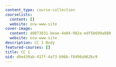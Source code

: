 ```yaml
---
content_type: course-collection
courselists:
  content: []
  website: ocw-www-site
cover-image:
  content: 40873831-beae-4e04-982a-edf5b699a080
  website: ocw-www-site
description: CC 1 Body
featured-courses: []
title: CC 1
uid: d0e439ab-417f-4a73-b96b-f8490a9626c9
---
```

